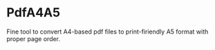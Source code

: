 PdfA4A5
=======

Fine tool to convert A4-based pdf files to print-firiendly A5 format with proper page order.